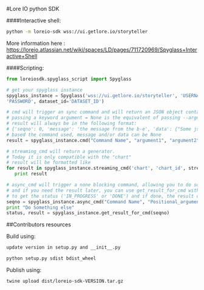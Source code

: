 #Lore IO python SDK


####Interactive shell:
```bash 
python -m loreio-sdk wss://ui.getlore.io/storyteller
 ```  
More information here : https://loreio.atlassian.net/wiki/spaces/LD/pages/711720969/Spyglass+Interactive+Shell

####Scripting: 
 ```python
from loreiosdk.spyglass_script import Spyglass   

# get your spyglass instance
spyglass_instance = Spyglass('wss://ui.getlore.io/storyteller', 'USERNAME',
'PASSWORD', dataset_id='DATASET_ID')

# cmd will trigger an sync command and will return an JSON object containing the result    
# passing a keyword argument = None is the equivalent of passing --argument without any value in the shell
# result will always be in the following format:
# {'seqno': 0, 'message': 'the message from the b-e', 'data': {"Some json/array": 0}} 
# based the command used, message and/or data can be None  
result = spyglass_instance.cmd("Command Name", "argument1", "argument2", Keyword_arg1=True, arg2=None)

# streaming_cmd will return a generator. 
# Today it is only compatible with the "chart" 
# result will be formatted like 
for result in spyglass_instance.streaming_cmd('chart', 'chart_id', streaming=None):
    print result  

# async_cmd will trigger a none blocking command, allowing you to do something else 
# and if you need the result later, you can use get_result_for_cmd with the seqno
# to get the status ('IN_PROGRESS' or 'DONE') and if done, the result of your command. 
seqno = spyglass_instance.async_cmd("Command Name", "Positional_argument", Keyword_arg=1)
print "Do Something else"
status, result = spyglass_instance.get_result_for_cmd(seqno)

```

  

##Contributors resources 

Build using:
```bash
update version in setup.py and __init__.py

python setup.py sdist bdist_wheel  
```
Publish using: 
```bash
twine upload dist/loreio-sdk-VERSION.tar.gz
```